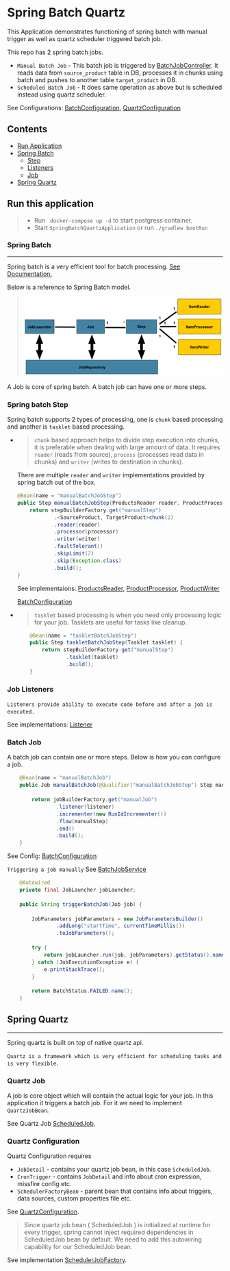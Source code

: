 # Spring Batch Quartz

This Application demonstrates functioning of spring batch with manual trigger as well as quartz scheduler triggered batch job.

This repo has 2 spring batch jobs.
* `Manual Batch Job` - This batch job is triggered by [BatchJobController](src/main/java/com/midnight/springbatchquartz/controller/BatchJobController.java). 
   It reads data from `source_product` table in DB, processes it in chunks using batch and pushes to another table `target_product` in DB.
* `Scheduled Batch Job` - It does same operation as above but is scheduled instead using quartz scheduler.

See Configurations: [BatchConfiguration](src/main/java/com/midnight/springbatchquartz/config/BatchConfiguration.java),
[QuartzConfiguration](src/main/java/com/midnight/springbatchquartz/config/QuartzConfiguration.java)

## Contents
* [Run Application](#Run-this-application)
* [Spring Batch](#Spring-Batch)
  * [Step](#Spring-batch-Step)
  * [Listeners](#Job-Listeners)
  * [Job](#Batch-Job)
* [Spring Quartz](#Spring-Quartz)


## Run this application

>  * Run ` docker-compose up -d` to start postgress container.
>  * Start `SpringBatchQuartzApplication` or run `./gradlew bootRun`

### Spring Batch
***
Spring batch is a very efficient tool for batch processing. [See Documentation.](https://docs.spring.io/spring-batch/docs/current/reference/html/index.html)

Below is a reference to Spring Batch model.
> ![](images/spring-batch-reference-model.png)
 
A Job is core of spring batch. A batch job can have one or more steps.

### Spring batch Step

Spring batch supports 2 types of processing, one is `chunk` based processing and another
is `tasklet` based processing.

* >`chunk` based approach helps to divide step execution into chunks, it is preferable when
dealing with large amount of data. It requires `reader` (reads from source), `process` (processes read data in chunks) and `writer` (writes to destination in chunks).

    There are multiple `reader` and `writer` implementations provided by spring batch out of the box.

    ```java
    @Bean(name = "manualBatchJobStep")
    public Step manualBatchJobStep(ProductsReader reader, ProductProcessor processor, ProductWriter writer) {
        return stepBuilderFactory.get("manualStep")
                .<SourceProduct, TargetProduct>chunk(2)
                .reader(reader)
                .processor(processor)
                .writer(writer)
                .faultTolerant()
                .skipLimit(2)
                .skip(Exception.class)
                .build();
    }
    ```
    See implementaions: [ProductsReader](src/main/java/com/midnight/springbatchquartz/reader/ProductsReader.java), 
    [ProductProcessor](src/main/java/com/midnight/springbatchquartz/processor/ProductProcessor.java),
    [ProductWriter](src/main/java/com/midnight/springbatchquartz/writer/ProductWriter.java)

    [BatchConfiguration](src/main/java/com/midnight/springbatchquartz/config/BatchConfiguration.java)

* > `tasklet` based processing is when you need only processing logic for your job. Tasklets are useful for tasks like cleanup.

    ```java
        @Bean(name = "taskletBatchJobStep")
        public Step taskletBatchJobStep(Tasklet tasklet) {
            return stepBuilderFactory.get("manualStep")
                    .tasklet(tasklet)
                    .build();
        }
    ```

### Job Listeners

`Listeners provide ability to execute code before and after a job is executed.`

See implementations: [Listener](src/main/java/com/midnight/springbatchquartz/listener/ManualJobListener.java)

### Batch Job

A batch job can contain one or more steps. Below is how you can configure a job.

```java
    @Bean(name = "manualBatchJob")
    public Job manualBatchJob(@Qualifier("manualBatchJobStep") Step manualStep, ManualJobListener listener) {

        return jobBuilderFactory.get("manualJob")
                .listener(listener)
                .incrementer(new RunIdIncrementer())
                .flow(manualStep)
                .end()
                .build();
    }
```

See Config: [BatchConfiguration](src/main/java/com/midnight/springbatchquartz/config/BatchConfiguration.java)

`Triggering a job manually` See  [BatchJobService](src/main/java/com/midnight/springbatchquartz/service/BatchJobService.java)

```java
    @Autowired
    private final JobLauncher jobLauncher;

    public String triggerBatchJob(Job job) {

        JobParameters jobParameters = new JobParametersBuilder()
                .addLong("startTime", currentTimeMillis())
                .toJobParameters();

        try {
            return jobLauncher.run(job, jobParameters).getStatus().name();
        } catch (JobExecutionException e) {
            e.printStackTrace();
        }

        return BatchStatus.FAILED.name();
    }
```


## Spring Quartz
***

Spring quartz is built on top of native quartz api. 

`Quartz is a framework which is very efficient for scheduling tasks and is very flexible.` 

### Quartz Job
  A job is core object which will contain the actual logic for your job. In this application
  it triggers a batch job. For it we need to implement `QuartzJobBean`.

  See Quartz Job [ScheduledJob](src/main/java/com/midnight/springbatchquartz/scheduler/ScheduledJob.java).


### Quartz Configuration
  
  Quartz Configuration requires 
  * `JobDetail` - contains your quartz job bean, in this case `ScheduledJob`.
  * `CronTrigger` - contains `JobDetail` and info about cron expression, missfire config etc.
  * `SchedulerFactoryBean` - parent bean that contains info about triggers, data sources, custom properties file etc.

  See [QuartzConfiguration](src/main/java/com/midnight/springbatchquartz/config/QuartzConfiguration.java).
  
> Since quartz job bean ( ScheduledJob ) is initialized at runtime for every trigger, spring cannot inject
> required dependencies in ScheduledJob bean by default. We need to add this autowiring capability for our 
> ScheduledJob bean.

See implementation [SchedulerJobFactory](src/main/java/com/midnight/springbatchquartz/scheduler/SchedulerJobFactory.java).




